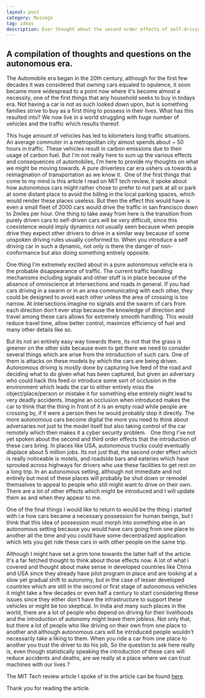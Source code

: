 ```yaml
---
layout: post
category: Musings
tag: ideas
description: Ever thought about the second order effects of self-driving cars?
---
```


## A compilation of thoughts and questions on the autonomous era.

The Automobile era began in the 20th century, although for the first few decades it was considered that owning cars equaled to opulence, it soon became more widespread to a point now where it's become almost a necessity, one of the first things that any household seeks to buy in todays era. Not having a car is not as such looked down upon, but is something families strive to buy as a first thing to possess in their lives. What has this resulted into? We now live in a world struggling with huge number of vehicles and the traffic which results thereof. 

This huge amount of vehicles has led to kilometers long traffic situations. An average commuter in a metropolitan city almost spends about ~ 50 hours in traffic. These vehicles result in carbon emissions due to their usage of carbon fuel. But I'm not really here to sum up the various effects and consequences of automobiles, I'm here to provide my thoughts on what we might be moving towards. A pure driverless car era ushers us towards a reimagination of transportation as we know it. 
One of the first things that come to my mind is this article I read on MIT tech review, it spoke about how autonomous cars might rather chose to prefer to not park at all or park at some distant place to avoid the billing in the local parking spaces, which would render these places useless. But then the effect this would have is even a small fleet of 2000 cars would drive the traffic in san francisco down to 2miles per hour. One thing to take away from here is the transition from purely driven cars to self-driven cars will be very difficult, since this coexistence would imply dynamics not usually seen because when people drive they expect other drivers to drive in a similar way because of some unspoken driving rules usually conformed to. When you introduce a self driving car in such a dynamic, not only is there the danger of non-conformance but also doing something entirely opposite. 

One thing I'm extremely excited about in a pure autonomous vehicle era is the probable disappearance of traffic. The current traffic handling mechanisms including signals and other stuff is in place because of the absence of omniscience at intersections and roads in general. If you had cars driving in a swarm or in an area communicating with each other, they could be designed to avoid each other unless the area of crossing is too narrow. At intersections imagine no signals and the swarm of cars from each direction don't ever stop because the knowledge of direction and travel among these cars allows for extremely smooth handling. This would reduce travel time, allow better control, maximize efficiency of fuel and many other details like so.

But its not an entirely easy way towards there, its not that the grass is greener on the other side because even to get there we need to consider several things which are arise from the introduction of such cars. One of them is attacks on these models by which the cars are being driven. Autonomous driving is mostly done by capturing live feed of the road and deciding what to do given what has been captured, but given an adversary who could hack this feed or introduce some sort of occlusion in the environment which leads the car to either entirely miss the object/place/person or mistake it for something else entirely might lead to very deadly accidents. Imagine an occlusion when introduced makes the car to think that the thing in front of it is an empty road while people are crossing by, if it were a person then he would probably stop it directly. The more autonomous cars become digital the more you need to think about adversaries not just to the model itself but also taking control of the car remotely which then makes it a cyber security problem.
 
One thing I've not yet spoken about the second and third order effects that the introduction of these cars bring. In places like USA, autonomous trucks could eventually displace about 5 million jobs. Its not just that, the second order effect which is really noticeable is motels, and roadside bars and eateries which have sprouted across highways for drivers who use these facilities to get rest on a long trip. In an autonomous setting, although not immediate and not entirely but most of these places will probably be shut down or remodel themselves to appeal to people who still might want to drive on their own. There are a lot of other effects which might be introduced and I will update them as and when they appear to me.

One of the final things I would like to return to would be the thing i started with i.e how cars became a necessary possession for human beings, but I think that this idea of possession must morph into something else in an autonomous setting because you would have cars going from one place to another all the time and you could have some decentralized application which lets you get ride these cars in with other people on the same trip.

Although I might have set a grim tone towards the latter half of the article. It's a far fetched thought to think about those effects now. A lot of what i covered and thought about make sense in developed countries like China and USA since they already have pilot program in place and are looking at a slow yet gradual shift to autonomy, but in the case of lesser developed countries which are still in the second or first stage of autonomous vehicles it might take a few decades or even half a century to start considering these issues since they either don't have the infrastructure to support these vehicles or might be too skeptical. In India and many such places in the world, there are a lot of people who depend on driving for their livelihoods and the introduction of autonomy might leave them jobless. Not only that, but there a lot of people who like driving on their own from one place to another and although autonomous cars will be introduced people wouldn't necessarily take a liking to them. When you ride a car from one place to another you trust the driver to do his job, So the question to ask here really is, even though statistically speaking the introduction of these cars will reduce accidents and deaths, are we really at a place where we can trust machines with our lives ?

The MIT Tech review article I spoke of in the article can be found [here](https://www.technologyreview.com/the-download/612873/self-driving-cars-could-make-city-congestion-a-whole-lot-worse/).

Thank you for reading the article.
